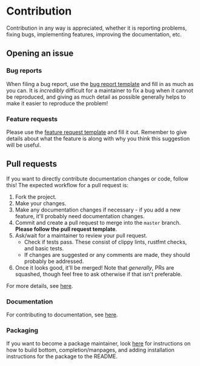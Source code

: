 # Contribution

Contribution in any way is appreciated, whether it is reporting problems, fixing bugs, implementing features, improving the documentation, etc.

## Opening an issue

### Bug reports

When filing a bug report, use the [bug report template](https://github.com/ClementTsang/bottom/issues/new?assignees=&labels=bug&template=bug_report.yml&title=%5BBug%5D%3A+)
and fill in as much as you can. It is _incredibly_ difficult for a maintainer to fix a bug when it cannot be reproduced,
and giving as much detail as possible generally helps to make it easier to reproduce the problem!

### Feature requests

Please use the [feature request template](https://github.com/ClementTsang/bottom/issues/new?assignees=&labels=feature&template=feature_request.md&title=) and fill it out.
Remember to give details about what the feature is along with why you think this suggestion will be useful.

## Pull requests

If you want to directly contribute documentation changes or code, follow this! The expected workflow for a pull request is:

1. Fork the project.
2. Make your changes.
3. Make any documentation changes if necessary - if you add a new feature, it'll probably need documentation changes.
4. Commit and create a pull request to merge into the `master` branch. **Please follow the pull request template**.
5. Ask/wait for a maintainer to review your pull request.
   - Check if tests pass. These consist of clippy lints, rustfmt checks, and basic tests.
   - If changes are suggested or any comments are made, they should probably be addressed.
6. Once it looks good, it'll be merged! Note that _generally_, PRs are squashed, though feel free to ask otherwise if that isn't preferable.

For more details, see [here](https://clementtsang.github.io/bottom/nightly/contribution/issues-and-pull-requests/).

### Documentation

For contributing to documentation, see [here](https://clementtsang.github.io/bottom/nightly/contribution/documentation/).

### Packaging

If you want to become a package maintainer, look [here](https://clementtsang.github.io/bottom/nightly/contribution/packaging-and-distribution/)
for instructions on how to build bottom, completion/manpages, and adding installation instructions for the package to the README.
